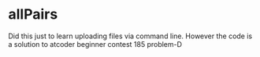 # allPairs
Did this just to learn uploading files via command line.
However the code is a solution to atcoder beginner contest 185 problem-D
